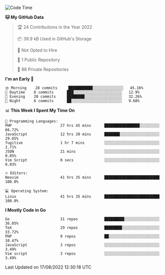 
<!--START_SECTION:waka-->
![Code Time](http://img.shields.io/badge/Code%20Time-1%2C679%20hrs%2041%20mins-blue)

**🐱 My GitHub Data** 

> 🏆 24 Contributions in the Year 2022
 > 
> 📦 39.9 kB Used in GitHub's Storage 
 > 
> 🚫 Not Opted to Hire
 > 
> 📜 1 Public Repository 
 > 
> 🔑 88 Private Repositories  
 > 
**I'm an Early 🐤** 

```text
🌞 Morning    28 commits     ███████████░░░░░░░░░░░░░░   45.16% 
🌆 Daytime    8 commits      ███░░░░░░░░░░░░░░░░░░░░░░   12.9% 
🌃 Evening    20 commits     ████████░░░░░░░░░░░░░░░░░   32.26% 
🌙 Night      6 commits      ██░░░░░░░░░░░░░░░░░░░░░░░   9.68%

```


📊 **This Week I Spent My Time On** 

```text
💬 Programming Languages: 
PHP                      27 hrs 45 mins      ████████████████░░░░░░░░░   66.72% 
JavaScript               12 hrs 20 mins      ███████░░░░░░░░░░░░░░░░░░   29.65% 
fugitive                 1 hr 7 mins         ░░░░░░░░░░░░░░░░░░░░░░░░░   2.71% 
JSON                     21 mins             ░░░░░░░░░░░░░░░░░░░░░░░░░   0.85% 
Vim Script               0 secs              ░░░░░░░░░░░░░░░░░░░░░░░░░   0.03%

🔥 Editors: 
Neovim                   41 hrs 35 mins      █████████████████████████   100.0%

💻 Operating System: 
Linux                    41 hrs 35 mins      █████████████████████████   100.0%

```

**I Mostly Code in Go** 

```text
Go                       31 repos            █████████░░░░░░░░░░░░░░░░   36.05% 
TeX                      29 repos            ████████░░░░░░░░░░░░░░░░░   33.72% 
PHP                      9 repos             ██░░░░░░░░░░░░░░░░░░░░░░░   10.47% 
JavaScript               3 repos             ░░░░░░░░░░░░░░░░░░░░░░░░░   3.49% 
Vim script               3 repos             ░░░░░░░░░░░░░░░░░░░░░░░░░   3.49%

```



 Last Updated on 17/08/2022 12:30:18 UTC
<!--END_SECTION:waka-->
